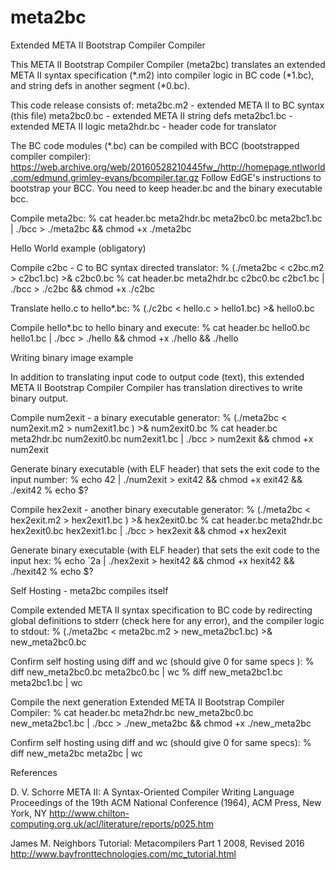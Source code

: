 # meta2bc
Extended META II Bootstrap Compiler Compiler


This META II Bootstrap Compiler Compiler (meta2bc)
translates an extended META II syntax specification (*.m2)
into compiler logic in BC code (*1.bc), and
string defs in another segment (*0.bc).

This code release consists of:
meta2bc.m2  - extended META II to BC syntax (this file)
meta2bc0.bc - extended META II string defs
meta2bc1.bc - extended META II logic
meta2hdr.bc - header code for translator

The BC code modules (*.bc) can be compiled with BCC (bootstrapped compiler compiler):
https://web.archive.org/web/20160528210445fw_/http://homepage.ntlworld.com/edmund.grimley-evans/bcompiler.tar.gz
Follow EdGE's instructions to bootstrap your BCC.  You need to keep header.bc and the binary executable bcc.

Compile meta2bc:
%	cat header.bc meta2hdr.bc meta2bc0.bc meta2bc1.bc | ./bcc > ./meta2bc && chmod +x ./meta2bc




Hello World example (obligatory)

Compile c2bc - C to BC syntax directed translator:
%	(./meta2bc < c2bc.m2 > c2bc1.bc) >& c2bc0.bc
%	cat header.bc meta2hdr.bc c2bc0.bc c2bc1.bc | ./bcc > ./c2bc && chmod +x ./c2bc

Translate hello.c to hello*.bc:
%	(./c2bc < hello.c > hello1.bc) >& hello0.bc

Compile hello*.bc to hello binary and execute:
%	cat header.bc hello0.bc hello1.bc | ./bcc > ./hello && chmod +x ./hello && ./hello




Writing binary image example

In addition to translating input code to output code (text),
this extended META II Bootstrap Compiler Compiler has
translation directives to write binary output.

Compile num2exit - a binary executable generator:
%	(./meta2bc < num2exit.m2 > num2exit1.bc ) >& num2exit0.bc
%	cat header.bc meta2hdr.bc num2exit0.bc num2exit1.bc | ./bcc > num2exit && chmod +x num2exit

Generate binary executable (with ELF header) that sets the exit code to the input number:
%	echo 42 | ./num2exit > exit42 && chmod +x exit42 && ./exit42
%	echo $?

Compile hex2exit - another binary executable generator:
%	(./meta2bc < hex2exit.m2 > hex2exit1.bc ) >& hex2exit0.bc
%	cat header.bc meta2hdr.bc hex2exit0.bc hex2exit1.bc | ./bcc > hex2exit && chmod +x hex2exit

Generate binary executable (with ELF header) that sets the exit code to the input hex:
%	echo \`2a | ./hex2exit > hexit42 && chmod +x hexit42 && ./hexit42
%	echo $?




Self Hosting - meta2bc compiles itself

Compile extended META II syntax specification to BC code by redirecting 
global definitions to stderr (check here for any error), and
the compiler logic to stdout:
%	(./meta2bc < meta2bc.m2 > new_meta2bc1.bc) >& new_meta2bc0.bc

Confirm self hosting using diff and wc (should give 0 for same specs ):
%	diff new_meta2bc0.bc meta2bc0.bc | wc
%	diff new_meta2bc1.bc meta2bc1.bc | wc

Compile the next generation Extended META II Bootstrap Compiler Compiler:
%	cat header.bc meta2hdr.bc new_meta2bc0.bc new_meta2bc1.bc | ./bcc > ./new_meta2bc && chmod +x ./new_meta2bc

Confirm self hosting using diff and wc (should give 0 for same specs):
%	diff new_meta2bc meta2bc | wc




References

D. V. Schorre
META II: A Syntax-Oriented Compiler Writing Language
Proceedings of the 19th ACM National Conference (1964), ACM Press, New York, NY
http://www.chilton-computing.org.uk/acl/literature/reports/p025.htm

James M. Neighbors
Tutorial: Metacompilers Part 1
2008, Revised 2016
http://www.bayfronttechnologies.com/mc_tutorial.html
